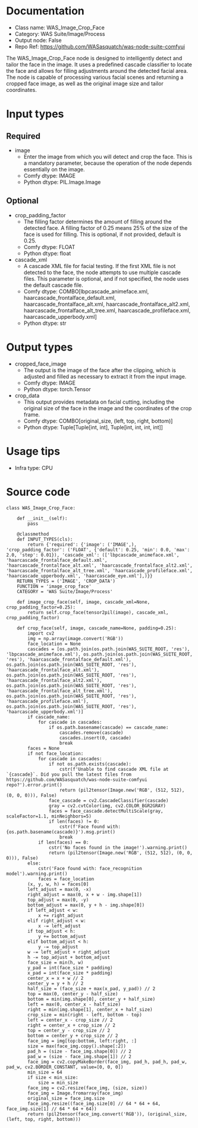 # Documentation
- Class name: WAS_Image_Crop_Face
- Category: WAS Suite/Image/Process
- Output node: False
- Repo Ref: https://github.com/WASasquatch/was-node-suite-comfyui

The WAS_Image_Crop_Face node is designed to intelligently detect and tailor the face in the image. It uses a predefined cascade classifier to locate the face and allows for filling adjustments around the detected facial area. The node is capable of processing various facial scenes and returning a cropped face image, as well as the original image size and tailor coordinates.

# Input types
## Required
- image
    - Enter the image from which you will detect and crop the face. This is a mandatory parameter, because the operation of the node depends essentially on the image.
    - Comfy dtype: IMAGE
    - Python dtype: PIL.Image.Image
## Optional
- crop_padding_factor
    - The filling factor determines the amount of filling around the detected face. A filling factor of 0.25 means 25% of the size of the face is used for filling. This is optional, if not provided, default is 0.25.
    - Comfy dtype: FLOAT
    - Python dtype: float
- cascade_xml
    - A cascade XML file for facial testing. If the first XML file is not detected to the face, the node attempts to use multiple cascade files. This parameter is optional, and if not specified, the node uses the default cascade file.
    - Comfy dtype: COMBO[lbpcascade_animeface.xml, haarcascade_frontalface_default.xml, haarcascade_frontalface_alt.xml, haarcascade_frontalface_alt2.xml, haarcascade_frontalface_alt_tree.xml, haarcascade_profileface.xml, haarcascade_upperbody.xml]
    - Python dtype: str

# Output types
- cropped_face_image
    - The output is the image of the face after the clipping, which is adjusted and filled as necessary to extract it from the input image.
    - Comfy dtype: IMAGE
    - Python dtype: torch.Tensor
- crop_data
    - This output provides metadata on facial cutting, including the original size of the face in the image and the coordinates of the crop frame.
    - Comfy dtype: COMBO[original_size, (left, top, right, bottom)]
    - Python dtype: Tuple[Tuple[int, int], Tuple[int, int, int, int]]

# Usage tips
- Infra type: CPU

# Source code
```
class WAS_Image_Crop_Face:

    def __init__(self):
        pass

    @classmethod
    def INPUT_TYPES(cls):
        return {'required': {'image': ('IMAGE',), 'crop_padding_factor': ('FLOAT', {'default': 0.25, 'min': 0.0, 'max': 2.0, 'step': 0.01}), 'cascade_xml': (['lbpcascade_animeface.xml', 'haarcascade_frontalface_default.xml', 'haarcascade_frontalface_alt.xml', 'haarcascade_frontalface_alt2.xml', 'haarcascade_frontalface_alt_tree.xml', 'haarcascade_profileface.xml', 'haarcascade_upperbody.xml', 'haarcascade_eye.xml'],)}}
    RETURN_TYPES = ('IMAGE', 'CROP_DATA')
    FUNCTION = 'image_crop_face'
    CATEGORY = 'WAS Suite/Image/Process'

    def image_crop_face(self, image, cascade_xml=None, crop_padding_factor=0.25):
        return self.crop_face(tensor2pil(image), cascade_xml, crop_padding_factor)

    def crop_face(self, image, cascade_name=None, padding=0.25):
        import cv2
        img = np.array(image.convert('RGB'))
        face_location = None
        cascades = [os.path.join(os.path.join(WAS_SUITE_ROOT, 'res'), 'lbpcascade_animeface.xml'), os.path.join(os.path.join(WAS_SUITE_ROOT, 'res'), 'haarcascade_frontalface_default.xml'), os.path.join(os.path.join(WAS_SUITE_ROOT, 'res'), 'haarcascade_frontalface_alt.xml'), os.path.join(os.path.join(WAS_SUITE_ROOT, 'res'), 'haarcascade_frontalface_alt2.xml'), os.path.join(os.path.join(WAS_SUITE_ROOT, 'res'), 'haarcascade_frontalface_alt_tree.xml'), os.path.join(os.path.join(WAS_SUITE_ROOT, 'res'), 'haarcascade_profileface.xml'), os.path.join(os.path.join(WAS_SUITE_ROOT, 'res'), 'haarcascade_upperbody.xml')]
        if cascade_name:
            for cascade in cascades:
                if os.path.basename(cascade) == cascade_name:
                    cascades.remove(cascade)
                    cascades.insert(0, cascade)
                    break
        faces = None
        if not face_location:
            for cascade in cascades:
                if not os.path.exists(cascade):
                    cstr(f'Unable to find cascade XML file at `{cascade}`. Did you pull the latest files from https://github.com/WASasquatch/was-node-suite-comfyui repo?').error.print()
                    return (pil2tensor(Image.new('RGB', (512, 512), (0, 0, 0))), False)
                face_cascade = cv2.CascadeClassifier(cascade)
                gray = cv2.cvtColor(img, cv2.COLOR_BGR2GRAY)
                faces = face_cascade.detectMultiScale(gray, scaleFactor=1.1, minNeighbors=5)
                if len(faces) != 0:
                    cstr(f'Face found with: {os.path.basename(cascade)}').msg.print()
                    break
            if len(faces) == 0:
                cstr('No faces found in the image!').warning.print()
                return (pil2tensor(Image.new('RGB', (512, 512), (0, 0, 0))), False)
        else:
            cstr('Face found with: face_recognition model').warning.print()
            faces = face_location
        (x, y, w, h) = faces[0]
        left_adjust = max(0, -x)
        right_adjust = max(0, x + w - img.shape[1])
        top_adjust = max(0, -y)
        bottom_adjust = max(0, y + h - img.shape[0])
        if left_adjust < w:
            x += right_adjust
        elif right_adjust < w:
            x -= left_adjust
        if top_adjust < h:
            y += bottom_adjust
        elif bottom_adjust < h:
            y -= top_adjust
        w -= left_adjust + right_adjust
        h -= top_adjust + bottom_adjust
        face_size = min(h, w)
        y_pad = int(face_size * padding)
        x_pad = int(face_size * padding)
        center_x = x + w // 2
        center_y = y + h // 2
        half_size = (face_size + max(x_pad, y_pad)) // 2
        top = max(0, center_y - half_size)
        bottom = min(img.shape[0], center_y + half_size)
        left = max(0, center_x - half_size)
        right = min(img.shape[1], center_x + half_size)
        crop_size = min(right - left, bottom - top)
        left = center_x - crop_size // 2
        right = center_x + crop_size // 2
        top = center_y - crop_size // 2
        bottom = center_y + crop_size // 2
        face_img = img[top:bottom, left:right, :]
        size = max(face_img.copy().shape[:2])
        pad_h = (size - face_img.shape[0]) // 2
        pad_w = (size - face_img.shape[1]) // 2
        face_img = cv2.copyMakeBorder(face_img, pad_h, pad_h, pad_w, pad_w, cv2.BORDER_CONSTANT, value=[0, 0, 0])
        min_size = 64
        if size < min_size:
            size = min_size
        face_img = cv2.resize(face_img, (size, size))
        face_img = Image.fromarray(face_img)
        original_size = face_img.size
        face_img.resize((face_img.size[0] // 64 * 64 + 64, face_img.size[1] // 64 * 64 + 64))
        return (pil2tensor(face_img.convert('RGB')), (original_size, (left, top, right, bottom)))
```